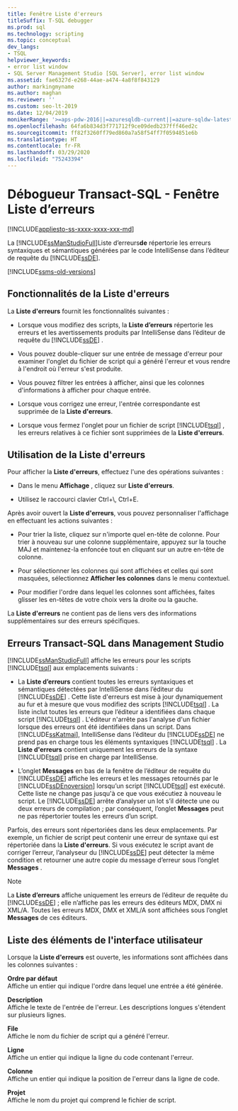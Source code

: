 ```yaml
---
title: Fenêtre Liste d'erreurs
titleSuffix: T-SQL debugger
ms.prod: sql
ms.technology: scripting
ms.topic: conceptual
dev_langs:
- TSQL
helpviewer_keywords:
- error list window
- SQL Server Management Studio [SQL Server], error list window
ms.assetid: fae6327d-e268-44ae-a474-4a8f8f843129
author: markingmyname
ms.author: maghan
ms.reviewer: ''
ms.custom: seo-lt-2019
ms.date: 12/04/2019
monikerRange: '>=aps-pdw-2016||=azuresqldb-current||=azure-sqldw-latest||>=sql-server-2016||=sqlallproducts-allversions||>=sql-server-linux-2017||=azuresqldb-mi-current'
ms.openlocfilehash: 64fa6b834d3f771712f9ce09dedb237fff46ed2c
ms.sourcegitcommit: ff82f3260ff79ed860a7a58f54ff7f0594851e6b
ms.translationtype: HT
ms.contentlocale: fr-FR
ms.lasthandoff: 03/29/2020
ms.locfileid: "75243394"
---
```

# <a name="transact-sql-debugger---error-list-window"></a>Débogueur Transact-SQL - Fenêtre Liste d’erreurs

[!INCLUDE[appliesto-ss-xxxx-xxxx-xxx-md](../../includes/appliesto-ss-xxxx-xxxx-xxx-md.md)]

La [!INCLUDE[ssManStudioFull](../../includes/ssmanstudiofull-md.md)]Liste d’erreurs**de** répertorie les erreurs syntaxiques et sémantiques générées par le code IntelliSense dans l’éditeur de requête du [!INCLUDE[ssDE](../../includes/ssde-md.md)].  

[!INCLUDE[ssms-old-versions](../../includes/ssms-old-versions.md)]

## <a name="features-of-the-error-list"></a>Fonctionnalités de la Liste d'erreurs  

La **Liste d'erreurs** fournit les fonctionnalités suivantes :  
  
-   Lorsque vous modifiez des scripts, la **Liste d’erreurs** répertorie les erreurs et les avertissements produits par IntelliSense dans l’éditeur de requête du [!INCLUDE[ssDE](../../includes/ssde-md.md)] .  
  
-   Vous pouvez double-cliquer sur une entrée de message d'erreur pour examiner l'onglet du fichier de script qui a généré l'erreur et vous rendre à l'endroit où l'erreur s'est produite.  
  
-   Vous pouvez filtrer les entrées à afficher, ainsi que les colonnes d'informations à afficher pour chaque entrée.  
  
-   Lorsque vous corrigez une erreur, l'entrée correspondante est supprimée de la **Liste d'erreurs**.  
  
-   Lorsque vous fermez l'onglet pour un fichier de script [!INCLUDE[tsql](../../includes/tsql-md.md)] , les erreurs relatives à ce fichier sont supprimées de la **Liste d'erreurs**.  
  
## <a name="working-with-the-error-list"></a>Utilisation de la Liste d'erreurs  
 Pour afficher la **Liste d'erreurs**, effectuez l'une des opérations suivantes :  
  
-   Dans le menu **Affichage** , cliquez sur **Liste d'erreurs**.  
  
-   Utilisez le raccourci clavier Ctrl+\\, Ctrl+E.  
  
 Après avoir ouvert la **Liste d'erreurs**, vous pouvez personnaliser l'affichage en effectuant les actions suivantes :  
  
-   Pour trier la liste, cliquez sur n'importe quel en-tête de colonne. Pour trier à nouveau sur une colonne supplémentaire, appuyez sur la touche MAJ et maintenez-la enfoncée tout en cliquant sur un autre en-tête de colonne.  
  
-   Pour sélectionner les colonnes qui sont affichées et celles qui sont masquées, sélectionnez **Afficher les colonnes** dans le menu contextuel.  
  
-   Pour modifier l'ordre dans lequel les colonnes sont affichées, faites glisser les en-têtes de votre choix vers la droite ou la gauche.  
  
 La **Liste d'erreurs** ne contient pas de liens vers des informations supplémentaires sur des erreurs spécifiques.  
  
## <a name="transact-sql-errors-in-management-studio"></a>Erreurs Transact-SQL dans Management Studio  
 [!INCLUDE[ssManStudioFull](../../includes/ssmanstudiofull-md.md)] affiche les erreurs pour les scripts [!INCLUDE[tsql](../../includes/tsql-md.md)] aux emplacements suivants :  
  
-   La **Liste d’erreurs** contient toutes les erreurs syntaxiques et sémantiques détectées par IntelliSense dans l’éditeur du [!INCLUDE[ssDE](../../includes/ssde-md.md)] . Cette liste d'erreurs est mise à jour dynamiquement au fur et à mesure que vous modifiez des scripts [!INCLUDE[tsql](../../includes/tsql-md.md)] . La liste inclut toutes les erreurs que l’éditeur a identifiées dans chaque script [!INCLUDE[tsql](../../includes/tsql-md.md)] . L'éditeur n'arrête pas l'analyse d'un fichier lorsque des erreurs ont été identifiées dans un script. Dans [!INCLUDE[ssKatmai](../../includes/sskatmai-md.md)], IntelliSense dans l’éditeur du [!INCLUDE[ssDE](../../includes/ssde-md.md)] ne prend pas en charge tous les éléments syntaxiques [!INCLUDE[tsql](../../includes/tsql-md.md)] . La **Liste d'erreurs** contient uniquement les erreurs de la syntaxe [!INCLUDE[tsql](../../includes/tsql-md.md)] prise en charge par IntelliSense.  
  
-   L’onglet **Messages** en bas de la fenêtre de l’éditeur de requête du [!INCLUDE[ssDE](../../includes/ssde-md.md)] affiche les erreurs et les messages retournés par le [!INCLUDE[ssDEnoversion](../../includes/ssdenoversion-md.md)] lorsqu’un script [!INCLUDE[tsql](../../includes/tsql-md.md)] est exécuté. Cette liste ne change pas jusqu'à ce que vous exécutiez à nouveau le script. Le [!INCLUDE[ssDE](../../includes/ssde-md.md)] arrête d’analyser un lot s’il détecte une ou deux erreurs de compilation ; par conséquent, l’onglet **Messages** peut ne pas répertorier toutes les erreurs d’un script.  
  
 Parfois, des erreurs sont répertoriées dans les deux emplacements. Par exemple, un fichier de script peut contenir une erreur de syntaxe qui est répertoriée dans la **Liste d'erreurs**. Si vous exécutez le script avant de corriger l’erreur, l’analyseur du [!INCLUDE[ssDE](../../includes/ssde-md.md)] peut détecter la même condition et retourner une autre copie du message d’erreur sous l’onglet **Messages** .  
  
> [!NOTE]  
>  La **Liste d’erreurs** affiche uniquement les erreurs de l’éditeur de requête du [!INCLUDE[ssDE](../../includes/ssde-md.md)] ; elle n’affiche pas les erreurs des éditeurs MDX, DMX ni XML/A. Toutes les erreurs MDX, DMX et XML/A sont affichées sous l’onglet **Messages** de ces éditeurs.  
  
## <a name="uielement-list"></a>Liste des éléments de l'interface utilisateur  
 Lorsque la **Liste d'erreurs** est ouverte, les informations sont affichées dans les colonnes suivantes :  
  
 **Ordre par défaut**  
 Affiche un entier qui indique l'ordre dans lequel une entrée a été générée.  
  
 **Description**  
 Affiche le texte de l'entrée de l'erreur. Les descriptions longues s'étendent sur plusieurs lignes.  
  
 **File**  
 Affiche le nom du fichier de script qui a généré l'erreur.  
  
 **Ligne**  
 Affiche un entier qui indique la ligne du code contenant l'erreur.  
  
 **Colonne**  
 Affiche un entier qui indique la position de l'erreur dans la ligne de code.  
  
 **Projet**  
 Affiche le nom du projet qui comprend le fichier de script.  
